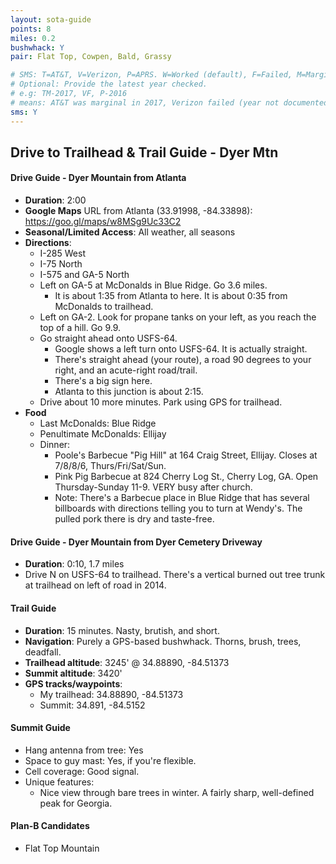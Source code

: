 ```yaml
---
layout: sota-guide
points: 8
miles: 0.2
bushwhack: Y
pair: Flat Top, Cowpen, Bald, Grassy

# SMS: T=AT&T, V=Verizon, P=APRS. W=Worked (default), F=Failed, M=Marginal (some failed).
# Optional: Provide the latest year checked.
# e.g: TM-2017, VF, P-2016
# means: AT&T was marginal in 2017, Verizon failed (year not documented), APRS worked in 2016.
sms: Y
---
```

Drive to Trailhead & Trail Guide - Dyer Mtn
--------------------------------------------------------
#### Drive Guide - Dyer Mountain from Atlanta

* **Duration**: 2:00
* **Google Maps** URL from Atlanta (33.91998, -84.33898): https://goo.gl/maps/w8MSg9Uc33C2 
* **Seasonal/Limited Access**: All weather, all seasons
* **Directions**:
    * I-285 West
    * I-75 North
    * I-575 and GA-5 North
    * Left on GA-5 at McDonalds in Blue Ridge.  Go 3.6 miles.
        * It is about 1:35 from Atlanta to here. It is about 0:35 from McDonalds to trailhead.
    * Left on GA-2.  Look for propane tanks on your left, as you reach the top of a hill.  Go 9.9.
    * Go straight ahead onto USFS-64.
        * Google shows a left turn onto USFS-64.  It is actually straight.  
        * There's straight ahead (your route), a road 90 degrees to your right, and an acute-right road/trail.
        * There's a big sign here.
        * Atlanta to this junction is about 2:15.
    * Drive about 10 more minutes.  Park using GPS for trailhead.
* **Food**
    * Last McDonalds: Blue Ridge
    * Penultimate McDonalds: Ellijay
    * Dinner:
        * Poole's Barbecue "Pig Hill" at 164 Craig Street, Ellijay. Closes at 7/8/8/6, Thurs/Fri/Sat/Sun.
        * Pink Pig Barbecue at 824 Cherry Log St., Cherry Log, GA.  Open Thursday-Sunday 11-9.  VERY busy after church.
        * Note: There's a Barbecue place in Blue Ridge that has several billboards with directions telling you to turn at Wendy's. The pulled pork there is dry and taste-free.

#### Drive Guide - Dyer Mountain from Dyer Cemetery Driveway
* **Duration**: 0:10, 1.7 miles
* Drive N on USFS-64 to trailhead.  There's a vertical burned out tree trunk at trailhead on left of road in 2014.

#### Trail Guide

* **Duration**: 15 minutes.  Nasty, brutish, and short. 
* **Navigation**: Purely a GPS-based bushwhack. Thorns, brush, trees, deadfall.
* **Trailhead altitude**: 3245' @ 34.88890, -84.51373
* **Summit altitude**: 3420'
* **GPS tracks/waypoints**:
    * My trailhead: 34.88890, -84.51373
    * Summit: 34.891, -84.5152

#### Summit Guide

* Hang antenna from tree: Yes
* Space to guy mast: Yes, if you're flexible.
* Cell coverage: Good signal.
* Unique features:
    * Nice view through bare trees in winter.  A fairly sharp, well-defined peak for Georgia.

#### Plan-B Candidates

* Flat Top Mountain
